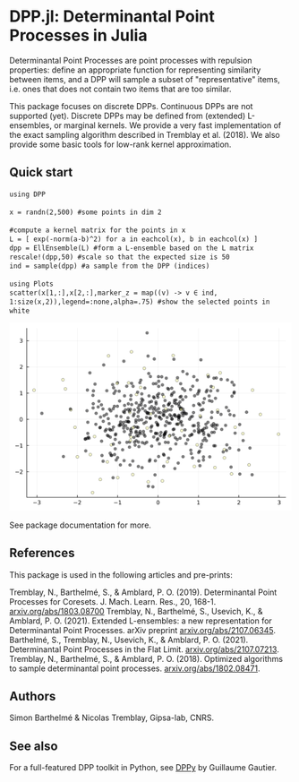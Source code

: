 # DPP.jl: Determinantal Point Processes in Julia

Determinantal Point Processes are point processes with repulsion properties: define an appropriate function for representing similarity between items, and a DPP will sample a subset of "representative" items, i.e. ones that does not contain two items that are too similar.

This package focuses on discrete DPPs. Continuous DPPs are not supported (yet). Discrete DPPs may be defined from (extended) L-ensembles, or marginal kernels. We provide a very fast implementation of the exact sampling algorithm described in Tremblay et al. (2018). We also provide some basic tools for low-rank kernel approximation.


## Quick start

```{julia}
using DPP

x = randn(2,500) #some points in dim 2

#compute a kernel matrix for the points in x 
L = [ exp(-norm(a-b)^2) for a in eachcol(x), b in eachcol(x) ]
dpp = EllEnsemble(L) #form a L-ensemble based on the L matrix 
rescale!(dpp,50) #scale so that the expected size is 50
ind = sample(dpp) #a sample from the DPP (indices)

using Plots
scatter(x[1,:],x[2,:],marker_z = map((v) -> v ∈ ind, 1:size(x,2)),legend=:none,alpha=.75) #show the selected points in white
```

![Demo of DPP sampling](demo.png)

See package documentation for more. 

## References

This package is used in the following articles and pre-prints:

Tremblay, N., Barthelmé, S., & Amblard, P. O. (2019). Determinantal Point Processes for Coresets. J. Mach. Learn. Res., 20, 168-1. [arxiv.org/abs/1803.08700](https://arxiv.org/abs/1803.08700)
Tremblay, N., Barthelmé, S., Usevich, K., & Amblard, P. O. (2021). Extended L-ensembles: a new representation for Determinantal Point Processes. arXiv preprint [arxiv.org/abs/2107.06345](https://arxiv.org/abs/2107.06345).
Barthelmé, S., Tremblay, N., Usevich, K., & Amblard, P. O. (2021). Determinantal Point Processes in the Flat Limit. [arxiv.org/abs/2107.07213](https://arxiv.org/abs/2107.07213).
Tremblay, N., Barthelmé, S., & Amblard, P. O. (2018). Optimized algorithms to sample determinantal point processes. [arxiv.org/abs/1802.08471](https://arxiv.org/abs/1802.08471).

## Authors

Simon Barthelmé & Nicolas Tremblay, Gipsa-lab, CNRS. 

## See also 

For a full-featured DPP toolkit in Python, see
[DPPy](https://github.com/guilgautier/DPPy) by Guillaume Gautier.
